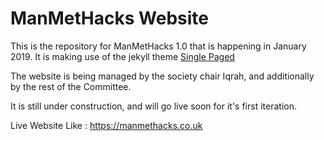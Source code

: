 # ManMetHacks Website

This is the repository for ManMetHacks 1.0 that is happening in January 2019. It is making use of the jekyll theme [Single Paged](https://github.com/t413/SinglePaged)

The website is being managed by the society chair Iqrah, and additionally by the rest of the Committee. 

It is still under construction, and will go live soon for it's first iteration. 

Live Website Like : https://manmethacks.co.uk


